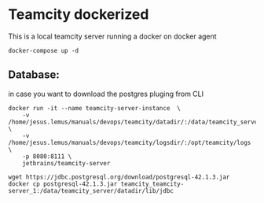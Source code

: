 # Teamcity dockerized


This is a local teamcity server running a docker on docker agent


```
docker-compose up -d
```


## Database:
in case you want to download the postgres pluging from CLI

```
docker run -it --name teamcity-server-instance  \
    -v /home/jesus.lemus/manuals/devops/teamcity/datadir/:/data/teamcity_server/datadir \
    -v /home/jesus.lemus/manuals/devops/teamcity/logsdir/:/opt/teamcity/logs  \
    -p 8080:8111 \
    jetbrains/teamcity-server
```
```
wget https://jdbc.postgresql.org/download/postgresql-42.1.3.jar
docker cp postgresql-42.1.3.jar teamcity_teamcity-server_1:/data/teamcity_server/datadir/lib/jdbc
```
